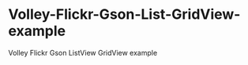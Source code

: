 Volley-Flickr-Gson-List-GridView-example
========================================

Volley Flickr Gson ListView GridView example
